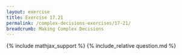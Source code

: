 ```yaml
---
layout: exercise
title: Exercise 17.21
permalink: /complex-decisions-exercises/17-21/
breadcrumb: Making Complex Decisions
---
```


{% include mathjax_support %}
{% include_relative question.md %}
